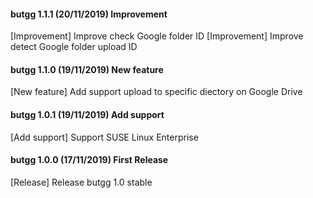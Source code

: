 #### butgg 1.1.1 (20/11/2019) Improvement
[Improvement] Improve check Google folder ID
[Improvement] Improve detect Google folder upload ID

#### butgg 1.1.0 (19/11/2019) New feature
[New feature] Add support upload to specific diectory on Google Drive

#### butgg 1.0.1 (19/11/2019) Add support
[Add support] Support SUSE Linux Enterprise

#### butgg 1.0.0 (17/11/2019) First Release
[Release] Release butgg 1.0 stable
